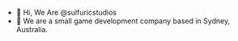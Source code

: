 - 👋 Hi, We Are @sulfuricstudios
- 👀 We are a small game development company based in Sydney, Australia.

<!---
sulfuricstudios/sulfuricstudios is a ✨ special ✨ repository because its `README.md` (this file) appears on your GitHub profile.
You can click the Preview link to take a look at your changes.
--->
